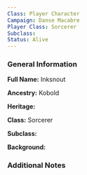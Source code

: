 ```yaml
---
Class: Player Character
Campaign: Danse Macabre
Player Class: Sorcerer
Subclass: 
Status: Alive
---
```

### General Information

**Full Name:** Inksnout

**Ancestry:** Kobold

**Heritage:** 

**Class:** Sorcerer

**Subclass:** 

**Background:** 
### Additional Notes